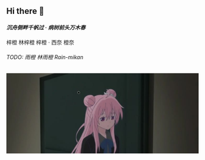 ## Hi there 👋

#### *沉舟侧畔千帆过 · 病树前头万木春*

梓橙 林梓橙 梓橙 · 西奈 橙奈

###### TODO: 雨橙 林雨橙 Rain-mikan

<p align="center">
  <img src="background.jpg" alt="background">
</p>
